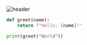 ![header](https://capsule-render.vercel.app/api?type=rect&color=gradient&customColorList=0,2,2,5,30&text=Eung%20Ae%20World!&fontColor=d6ace6)

<!--
**someday486/someday486** is a ✨ _special_ ✨ repository because its `README.md` (this file) appears on your GitHub profile.

Here are some ideas to get you started:

- 🔭 I’m currently working on ...
- 🌱 I’m currently learning ...
- 👯 I’m looking to collaborate on ...
- 🤔 I’m looking for help with ...
- 💬 Ask me about ...
- 📫 How to reach me: ...
- 😄 Pronouns: ...
- ⚡ Fun fact: ...
-->
<!--
<a href="버튼을 눌렀을 때 이동할 링크" target="_blank"><img src="https://img.shields.io/badge/뱃지레이블-배경색?style=plastic&logo=appveyor&logoColor=ffffff"/></a>
-->
<!-- ![Anurag's GitHub stats](https://github-readme-stats.vercel.app/api?username=someday486&show_icons=true&theme=radical) -->
```python
def greet(name):
    return f"Hello, {name}!"

print(greet("World"))
